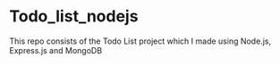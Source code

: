# Todo_list_nodejs
This repo consists of the Todo List project which I made using Node.js, Express.js and MongoDB
